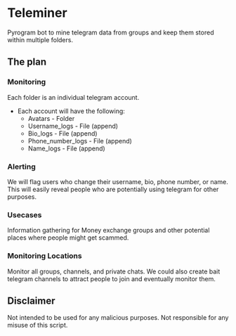 # Teleminer

Pyrogram bot to mine telegram data from groups and keep them stored within multiple folders.


## The plan

### Monitoring

Each folder is an individual telegram account.

- Each account will have the following:
  - Avatars - Folder
  - Username_logs - File (append)
  - Bio_logs - File (append)
  - Phone_number_logs - File (append)
  - Name_logs - File (append)

### Alerting

We will flag users who change their username, bio, phone number, or name. This will easily reveal people who are potentially using telegram for other purposes.


### Usecases

Information gathering for Money exchange groups and other potential places where people might get scammed.

### Monitoring Locations

Monitor all groups, channels, and private chats.
We could also create bait telegram channels to attract people to join and eventually monitor them.

## Disclaimer

Not intended to be used for any malicious purposes. Not responsible for any misuse of this script.
